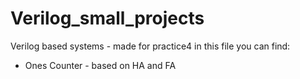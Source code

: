 # Verilog_small_projects
Verilog based systems - made for practice4
in this file you can find:
- Ones Counter - based on HA and FA
